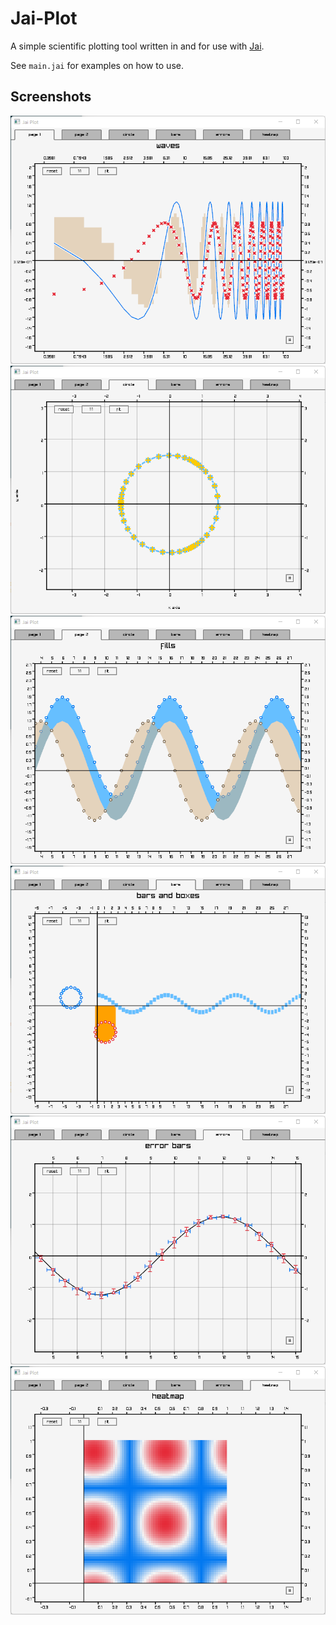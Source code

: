 # Jai-Plot

A simple scientific plotting tool written in and for use with [Jai](https://github.com/Jai-Community/Jai-Community-Library/wiki).

See `main.jai` for examples on how to use.

## Screenshots

![logarithmic scale](./imgs/2.png)
![equal scaling](./imgs/4.png)
![fill between curves](./imgs/3.png)
![box styles](./imgs/5.png)
![error bars](./imgs/6.png)
![heatmaps](./imgs/1.png)